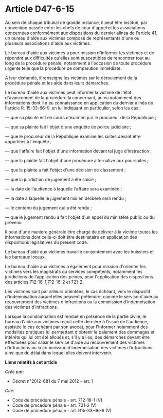 # Article D47-6-15

Au sein de chaque tribunal de grande instance, il peut être institué, par convention passée entre les chefs de cour d'appel
et les associations concernées conformément aux dispositions du dernier alinéa de l'article 41, un bureau d'aide aux victimes
composé de représentants d'une ou plusieurs associations d'aide aux victimes. 

Le bureau d'aide aux victimes a pour mission d'informer les victimes et de répondre aux difficultés qu'elles sont
susceptibles de rencontrer tout au long de la procédure pénale, notamment à l'occasion de toute procédure urgente telle que
la procédure de comparution immédiate. 

A leur demande, il renseigne les victimes sur le déroulement de la procédure pénale et les aide dans leurs démarches. 

Le bureau d'aide aux victimes peut informer la victime de l'état d'avancement de la procédure la concernant, au vu notamment
des informations dont il a eu connaissance en application du dernier alinéa de l'article R. 15-33-66-9, en lui indiquant en
particulier, selon les cas : 

― que sa plainte est en cours d'examen par le procureur de la République ; 

― que sa plainte fait l'objet d'une enquête de police judiciaire ; 

― que le procureur de la République examine les suites devant être apportées à l'enquête ; 

― que l'affaire fait l'objet d'une information devant tel juge d'instruction ; 

― que la plainte fait l'objet d'une procédure alternative aux poursuites ; 

― que la plainte a fait l'objet d'une décision de classement ; 

― que la juridiction de jugement a été saisie ; 

― la date de l'audience à laquelle l'affaire sera examinée ; 

― la date à laquelle le jugement mis en délibéré sera rendu ; 

― le contenu du jugement qui a été rendu ; 

― que le jugement rendu a fait l'objet d'un appel du ministère public ou du prévenu. 

Il peut d'une manière générale être chargé de délivrer à la victime toutes les informations dont celle-ci doit être
destinataire en application des dispositions législatives du présent code. 

Le bureau d'aide aux victimes travaille conjointement avec les huissiers et les barreaux locaux. 

Le bureau d'aide aux victimes a également pour mission d'orienter les victimes vers les magistrats ou services compétents,
notamment les juridictions de l'application des peines, pour l'application des dispositions des articles 712-16-1,712-16-2 et
721-2. 

Les victimes sont par ailleurs orientées, le cas échéant, vers le dispositif d'indemnisation auquel elles peuvent prétendre,
comme le service d'aide au recouvrement des victimes d'infractions ou la commission d'indemnisation des victimes
d'infractions. 

Lorsque la condamnation est rendue en présence de la partie civile, le bureau d'aide aux victimes reçoit cette dernière à
l'issue de l'audience, assistée le cas échéant par son avocat, pour l'informer notamment des modalités pratiques lui
permettant d'obtenir le paiement des dommages et intérêts qui lui ont été alloués et, s'il y a lieu, des démarches devant
être effectuées pour saisir le service d'aide au recouvrement des victimes d'infractions ou la commission d'indemnisation des
victimes d'infractions ainsi que du délai dans lequel elles doivent intervenir.

**Liens relatifs à cet article**

_Créé par_:

  - Décret n°2012-681 du 7 mai 2012 - art. 1

_Cite_:

  - Code de procédure pénale - art. 712-16-1 (V)
  - Code de procédure pénale - art. 721-2 (V)
  - Code de procédure pénale - art. R15-33-66-9 (V)
